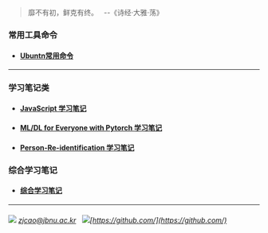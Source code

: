 > 靡不有初，鲜克有终。 &nbsp; --《诗经·大雅·荡》

### 常用工具命令

  - #### [Ubuntn常用命令](./Diary/00_Conda-Commands.md)

---
### 学习笔记类

  - #### [JavaScript 学习笔记](./JavaScript)
  
  - #### [ML/DL for Everyone with Pytorch 学习笔记](./ML-DL-Pytorch)

  - #### [Person-Re-identification 学习笔记](./Person-Re-identification)

### 综合学习笔记
  
  - #### [综合学习笔记](./Diary)
  
  
  
  
  
  
---
###### ![](./images/mail.ico) *zjcao@jbnu.ac.kr*  &nbsp; ![](./images/link.ico)[https://github.com/](https://github.com/)

